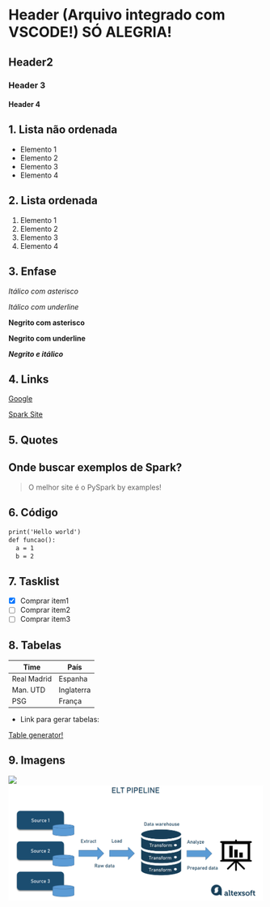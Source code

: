 # Header (Arquivo integrado com VSCODE!) SÓ ALEGRIA!
## Header2
### Header 3
#### Header 4
 
## 1. Lista não ordenada
- Elemento 1
- Elemento 2
- Elemento 3
- Elemento 4

## 2. Lista ordenada
1. Elemento 1
2. Elemento 2
3. Elemento 3
4. Elemento 4

## 3. Enfase
*Itálico com asterisco* 

_Itálico com underline_

**Negrito com asterisco**

__Negrito com underline__

**_Negrito e itálico_** 

## 4. Links
[Google](https://www.google.com.br/)

[Spark Site](https://spark.apache.org/)

## 5. Quotes
## Onde buscar exemplos de Spark?
> O melhor site é o PySpark by examples!

## 6. Código
```
print('Hello world')
def funcao():
  a = 1
  b = 2
```

## 7. Tasklist
- [x] Comprar item1
- [ ] Comprar item2
- [ ] Comprar item3

## 8. Tabelas
| Time        | País       |
|-------------|------------|
| Real Madrid | Espanha    |
| Man. UTD    | Inglaterra |
| PSG         | França     |

- Link para gerar tabelas:

[Table generator!](https://www.tablesgenerator.com/markdown_tables)

## 9. Imagens
![](https://www.databricks.com/en-website-assets/static/90d0508bebd533f277bdaa874bf1c15b/8562b/largest-open-source-apache-spark.png)
![](imagens/word-image-48.png)
